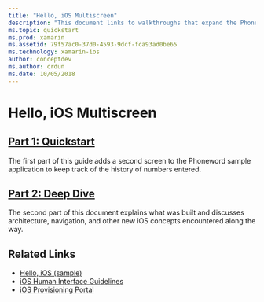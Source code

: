 ```yaml
---
title: "Hello, iOS Multiscreen"
description: "This document links to walkthroughs that expand the Phoneword sample application to add a second screen. The walkthroughs explore the model-view-controller design pattern, iOS navigation, and other core iOS development concepts."
ms.topic: quickstart
ms.prod: xamarin
ms.assetid: 79f57ac0-37d0-4593-9dcf-fca93ad0be65
ms.technology: xamarin-ios
author: conceptdev
ms.author: crdun
ms.date: 10/05/2018
---
```

# Hello, iOS Multiscreen

## [Part 1: Quickstart](~/ios/get-started/hello-ios-multiscreen/hello-ios-multiscreen-quickstart.md)

The first part of this guide adds a second screen to the Phoneword sample application to keep track of the history of numbers entered.

## [Part 2: Deep Dive](~/ios/get-started/hello-ios-multiscreen/hello-ios-multiscreen-deepdive.md)

The second part of this document explains what was built and discusses architecture, navigation, and other new iOS concepts encountered along the way.

## Related Links

- [Hello, iOS (sample)](https://docs.microsoft.com/samples/xamarin/ios-samples/hello-ios)
- [iOS Human Interface Guidelines](https://developer.apple.com/library/ios/#documentation/UserExperience/Conceptual/MobileHIG/Introduction/Introduction.html)
- [iOS Provisioning Portal](https://developer.apple.com/ios/manage/overview/index.action)
